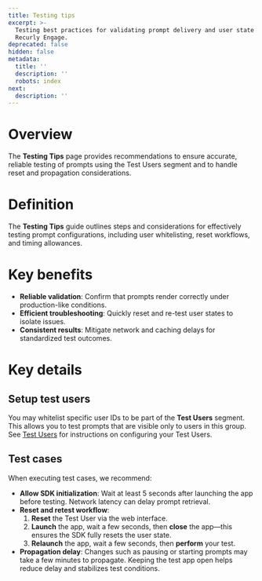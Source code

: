 ```yaml
---
title: Testing tips
excerpt: >-
  Testing best practices for validating prompt delivery and user state in
  Recurly Engage.
deprecated: false
hidden: false
metadata:
  title: ''
  description: ''
  robots: index
next:
  description: ''
---
```

# Overview

The **Testing Tips** page provides recommendations to ensure accurate, reliable testing of prompts using the Test Users segment and to handle reset and propagation considerations.

# Definition

The **Testing Tips** guide outlines steps and considerations for effectively testing prompt configurations, including user whitelisting, reset workflows, and timing allowances.

# Key benefits

* **Reliable validation**: Confirm that prompts render correctly under production-like conditions.
* **Efficient troubleshooting**: Quickly reset and re-test user states to isolate issues.
* **Consistent results**: Mitigate network and caching delays for standardized test outcomes.

# Key details

## Setup test users

You may whitelist specific user IDs to be part of the **Test Users** segment. This allows you to test prompts that are visible only to users in this group. See [Test Users](test-users) for instructions on configuring your Test Users.

## Test cases

When executing test cases, we recommend:

* **Allow SDK initialization**: Wait at least 5 seconds after launching the app before testing. Network latency can delay prompt retrieval.
* **Reset and retest workflow**:
  1. **Reset** the Test User via the web interface.
  2. **Launch** the app, wait a few seconds, then **close** the app—this ensures the SDK fully resets the user state.
  3. **Relaunch** the app, wait a few seconds, then **perform** your test.
* **Propagation delay**: Changes such as pausing or starting prompts may take a few minutes to propagate. Keeping the test app open helps reduce delay and stabilizes test conditions.